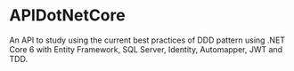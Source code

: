 # APIDotNetCore
An API to study using the current best practices of DDD pattern using .NET Core 6 with Entity Framework, SQL Server, Identity, Automapper, JWT and TDD.
